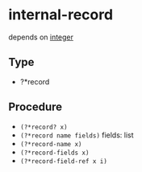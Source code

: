 # internal-record

depends on [integer](integer)

## Type

+ ?*record

## Procedure

+ `(?*record? x)`
+ `(?*record name fields)` fields: list
+ `(?*record-name x)`
+ `(?*record-fields x)`
+ `(?*record-field-ref x i)`